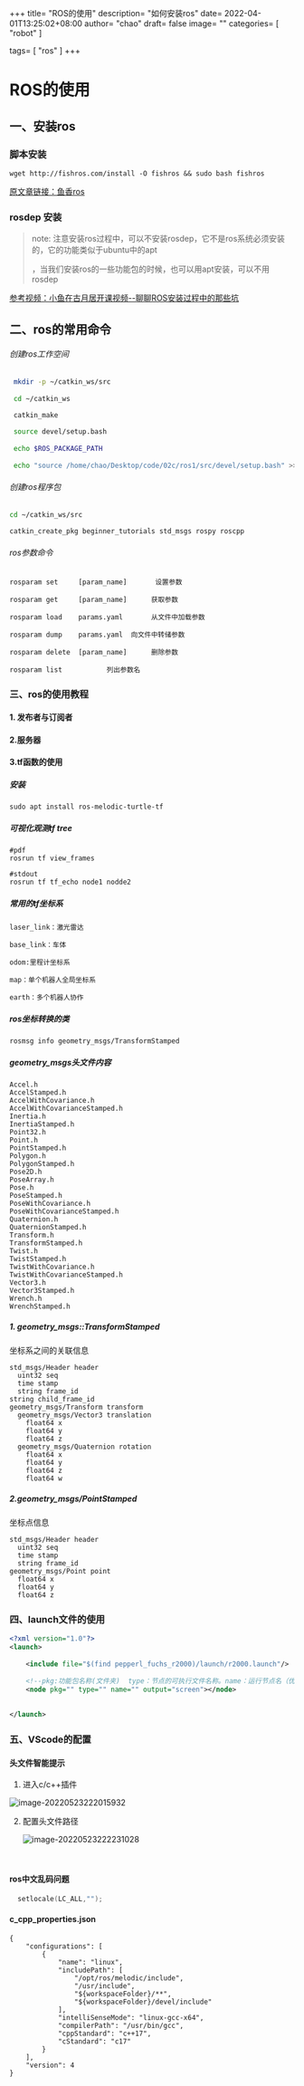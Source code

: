 +++
title= "ROS的使用"
description= "如何安装ros"
date= 2022-04-01T13:25:02+08:00
author= "chao"
draft= false
image= "" 
categories= [
    "robot"
]

tags=  [
    "ros"
]
+++

# ROS的使用

##  一、安装ros

### 脚本安装
~~~
wget http://fishros.com/install -O fishros && sudo bash fishros
~~~
[原文章链接：鱼香ros](https://mp.weixin.qq.com/s/8hTrKL0N5y9i6s9ujhp0UA)

### rosdep 安装

> note: 注意安装ros过程中，可以不安装rosdep，它不是ros系统必须安装的，它的功能类似于ubuntu中的apt
>
> ，当我们安装ros的一些功能包的时候，也可以用apt安装，可以不用rosdep

[参考视频：小鱼在古月居开课视频--聊聊ROS安装过程中的那些坑](https://class.guyuehome.com/detail/p_61c588e1e4b0219857fdb40e/6)

## 二、ros的常用命令

###### 创建ros工作空间

~~~bash
 mkdir -p ~/catkin_ws/src
 
 cd ~/catkin_ws
 
 catkin_make

 source devel/setup.bash
 
 echo $ROS_PACKAGE_PATH
 
 echo "source /home/chao/Desktop/code/02c/ros1/src/devel/setup.bash" >> ~/.bashrc 
~~~

###### 创建ros程序包

~~~bash
cd ~/catkin_ws/src

catkin_create_pkg beginner_tutorials std_msgs rospy roscpp
~~~

###### ros参数命令

~~~shell
rosparam set     [param_name]       设置参数

rosparam get     [param_name]      获取参数

rosparam load    params.yaml       从文件中加载参数

rosparam dump 	 params.yaml  向文件中转储参数

rosparam delete  [param_name]      删除参数

rosparam list           列出参数名
~~~

### 三、ros的使用教程

#### 1. 发布者与订阅者


#### 2.服务器

#### 3.tf函数的使用



##### 安装

~~~shell
sudo apt install ros-melodic-turtle-tf
~~~

##### 可视化观测tf tree

~~~shell
#pdf
rosrun tf view_frames

#stdout
rosrun tf tf_echo node1 nodde2
~~~

##### 常用的tf坐标系

~~~
laser_link：激光雷达

base_link：车体

odom:里程计坐标系

map：单个机器人全局坐标系

earth：多个机器人协作
~~~

##### ros坐标转换的类

~~~
rosmsg info geometry_msgs/TransformStamped
~~~

##### geometry_msgs头文件内容

~~~
Accel.h                      
AccelStamped.h                
AccelWithCovariance.h         
AccelWithCovarianceStamped.h  
Inertia.h
InertiaStamped.h
Point32.h
Point.h
PointStamped.h
Polygon.h
PolygonStamped.h
Pose2D.h
PoseArray.h
Pose.h
PoseStamped.h
PoseWithCovariance.h
PoseWithCovarianceStamped.h
Quaternion.h                
QuaternionStamped.h          
Transform.h                  
TransformStamped.h     
Twist.h                
TwistStamped.h        
TwistWithCovariance.h
TwistWithCovarianceStamped.h  
Vector3.h
Vector3Stamped.h
Wrench.h
WrenchStamped.h
~~~





#####  1. geometry_msgs::TransformStamped

坐标系之间的关联信息

~~~
std_msgs/Header header
  uint32 seq
  time stamp
  string frame_id
string child_frame_id
geometry_msgs/Transform transform
  geometry_msgs/Vector3 translation
    float64 x
    float64 y
    float64 z
  geometry_msgs/Quaternion rotation
    float64 x
    float64 y
    float64 z
    float64 w
~~~

##### 2.geometry_msgs/PointStamped 

坐标点信息

~~~
std_msgs/Header header
  uint32 seq
  time stamp
  string frame_id
geometry_msgs/Point point
  float64 x
  float64 y
  float64 z
~~~



### 四、launch文件的使用

~~~xml
<?xml version="1.0"?>
<launch>
    
 	<include file="$(find pepperl_fuchs_r2000)/launch/r2000.launch"/>
 
 	<!--pkg:功能包名称(文件夹)  type：节点的可执行文件名称。name：运行节点名（优先级高于ros::init()中的参数）   -->
 	<node pkg="" type="" name="" output="screen"></node>
    
    
</launch>
~~~

### 五、VScode的配置

#### 头文件智能提示

1. 进入c/c++插件

  ![image-20220523222015932](./images/image-20220523222015932.png)  

2. 配置头文件路径

   ![image-20220523222231028](./images/image-20220523222231028.png)      

   <br/>

#### ros中文乱码问题

~~~c
  setlocale(LC_ALL,"");
~~~

#### c_cpp_properties.json

~~~
{
    "configurations": [
        {
            "name": "linux",
            "includePath": [
                "/opt/ros/melodic/include",
                "/usr/include",
                "${workspaceFolder}/**",
                "${workspaceFolder}/devel/include"
            ],
            "intelliSenseMode": "linux-gcc-x64",
            "compilerPath": "/usr/bin/gcc",
            "cppStandard": "c++17",
            "cStandard": "c17"
        }
    ],
    "version": 4
}


~~~



